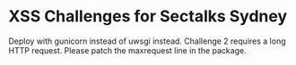 # XSS Challenges for Sectalks Sydney 

Deploy with gunicorn instead of uwsgi instead. Challenge 2 requires a long HTTP request. Please patch the maxrequest line in the package.
